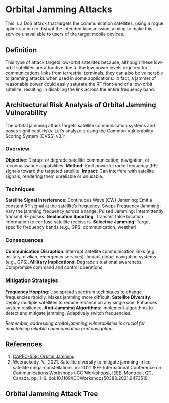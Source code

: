 # Orbital Jamming Attacks

This is a DoS attack that targets the communication satellites, using a rogue uplink station to disrupt the intended transmission, aiming to make this service unavailable to users of the target mobile devices.

## Definition

 This type of attack targets low-orbit satellites because, although these low-orbit satellites are attractive due to the low power levels required for communications links from terrestrial terminals, they can also be vulnerable to jamming attacks when used in some applications. In fact, a jammer of reasonable power could easily saturate the RF front-end of a low-orbit satellite, resulting in disabling the link across the entire frequency band. 

## Architectural Risk Analysis of Orbital Jamming Vulnerability

The orbital jamming attack targets satellite communication systems and poses significant risks. Let’s analyze it using the Common Vulnerability Scoring System (CVSS) v3.1:

### Overview

**Objective**: Disrupt or degrade satellite communication, navigation, or reconnaissance capabilities.
**Method**: Emit powerful radio frequency (RF) signals toward the targeted satellite.
**Impact**: Can interfere with satellite signals, rendering them unreliable or unusable.

### Techniques

**Satellite Signal Interference**:
Continuous Wave (CW) Jamming: Emit a constant RF signal at the satellite’s frequency.
Swept-Frequency Jamming: Vary the jamming frequency across a range.
Pulsed Jamming: Intermittently transmit RF pulses.
**Geolocation Spoofing**:
Transmit false location information to confuse satellite receivers.
**Selective Jamming**:
Target specific frequency bands (e.g., GPS, communication, weather).

### Consequences

**Communication Disruption**:
Interrupt satellite communication links (e.g., military, civilian, emergency services).
Impact global navigation systems (e.g., GPS).
**Military Implications**:
Degrade situational awareness.
Compromise command and control operations.

### Mitigation Strategies

**Frequency Hopping**:
Use spread spectrum techniques to change frequencies rapidly.
Makes jamming more difficult.
**Satellite Diversity**:
Deploy multiple satellites to reduce reliance on any single one.
Enhances system resilience.
**Anti-Jamming Algorithms**:
Implement algorithms to detect and mitigate jamming.
Adaptively switch frequencies.

*Remember, addressing orbital jamming vulnerabilities is crucial for maintaining reliable communication and navigation.*



## References
1. [CAPEC-559: Orbital Jamming](https://capec.mitre.org/data/definitions/559.html).
2. Weerackody, V., 2021. Satellite diversity to mitigate jamming in leo satellite mega-constellations, in: 2021 IEEE International Conference on Communications Workshops (ICC Workshops), IEEE, Montreal, QC, Canada. pp. 1–6. doi:10.1109/ICCWorkshops50388.2021.9473519.

## Orbital Jamming Attack Tree
